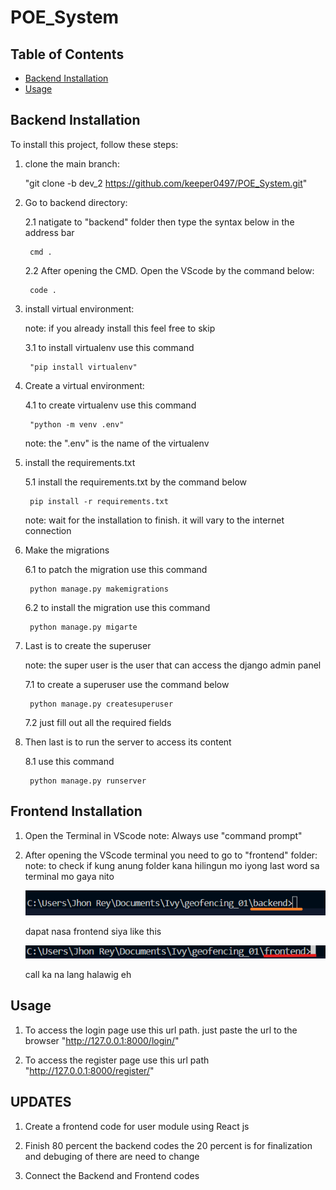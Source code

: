 # POE_System


## Table of Contents

- [Backend Installation](#backendinstallation)
- [Usage](#usage)


## Backend Installation

To install this project, follow these steps:

1. clone the main branch:

    "git clone -b dev_2 https://github.com/keeper0497/POE_System.git"

2. Go to backend directory:

    2.1 natigate to "backend" folder then type the syntax below in the address bar

        cmd .

    2.2 After opening the CMD. Open the VScode by the command below:

        code .

3. install virtual environment:

    note: if you already install this feel free to skip

    3.1 to install virtualenv use this command
    
        "pip install virtualenv"

4. Create a virtual environment:
    
    4.1 to create virtualenv use this command

        "python -m venv .env"

    note: the ".env" is the name of the virtualenv

5. install the requirements.txt

    5.1 install the requirements.txt by the command below

        pip install -r requirements.txt

    note: wait for the installation to finish. it will vary to the internet connection

6. Make the migrations

    6.1 to patch the migration use this command

        python manage.py makemigrations

    6.2 to install the migration use this command

        python manage.py migarte

7. Last is to create the superuser

    note: the super user is the user that can access the django admin panel

    7.1 to create a superuser use the command below

        python manage.py createsuperuser

    7.2 just fill out all the required fields

8. Then last is to run the server to access its content

    8.1 use this command

        python manage.py runserver

## Frontend Installation

1. Open the Terminal in VScode
    note: Always use "command prompt"

2. After opening the VScode terminal you need to go to "frontend" folder:
    note: to check if kung anung folder kana hilingun mo iyong last word sa terminal mo gaya nito

    ![alt text](image1.png)

    dapat nasa frontend siya like this

    ![alt text](image2.png)

    call ka na lang halawig eh
    



## Usage

1. To access the login page use this url path. just paste the url to the browser
    "http://127.0.0.1:8000/login/"

2. To access the register page use this url path
    "http://127.0.0.1:8000/register/"


## UPDATES

1. Create a frontend code for user module using React js

2. Finish 80 percent the backend codes the 20 percent is for finalization and debuging of there are need to change

3. Connect the Backend and Frontend codes
